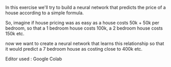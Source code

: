 In this exercise we'll try to build a neural network that predicts the price of a house according to a simple formula.

So, imagine if house pricing was as easy as a house costs 50k + 50k per bedroom, so that a 1 bedroom house costs 100k, a 2 bedroom house costs 150k etc.

now we want to create a neural network that learns this relationship so that it would predict a 7 bedroom house as costing close to 400k etc.

Editor used : Google Colab 
